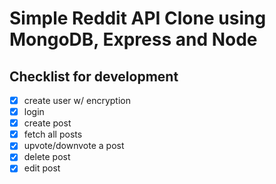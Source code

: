 # Simple Reddit API Clone using MongoDB, Express and Node

## Checklist for development
- [x] create user w/ encryption
- [x] login
- [x] create post 
- [x] fetch all posts
- [x] upvote/downvote a post
- [x] delete post 
- [x] edit post 
